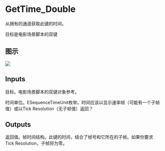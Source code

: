 # GetTime_Double

从拥有的通道获取此键的时间。

目标是电影场景脚本的双键

## 图示

![]($-20221218-20493344.png)

## Inputs

目标。电影场景脚本的双键对象参考。

时间单位。ESequenceTimeUnit枚举。时间应该以显示速率帧（可能有一个子帧值）或以Tick Resolution（无子帧值）返回？  

## Outputs

返回值。帧时间结构。此键的时间，结合了帧号和它所在的子帧。如果你要求Tick Resolution，子帧将为零。
